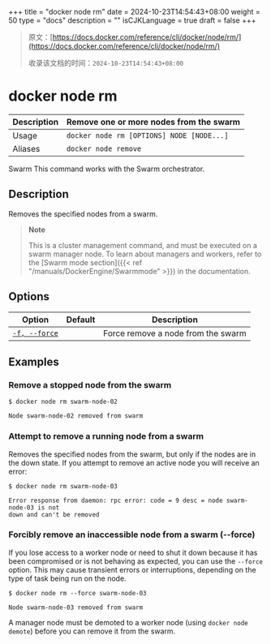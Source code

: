 +++
title = "docker node rm"
date = 2024-10-23T14:54:43+08:00
weight = 50
type = "docs"
description = ""
isCJKLanguage = true
draft = false
+++

> 原文：[https://docs.docker.com/reference/cli/docker/node/rm/](https://docs.docker.com/reference/cli/docker/node/rm/)
>
> 收录该文档的时间：`2024-10-23T14:54:43+08:00`

# docker node rm

| Description | Remove one or more nodes from the swarm   |
| :---------- | ----------------------------------------- |
| Usage       | `docker node rm [OPTIONS] NODE [NODE...]` |
| Aliases     | `docker node remove`                      |

Swarm This command works with the Swarm orchestrator.

## Description

Removes the specified nodes from a swarm.

> **Note**
>
> This is a cluster management command, and must be executed on a swarm manager node. To learn about managers and workers, refer to the [Swarm mode section]({{< ref "/manuals/DockerEngine/Swarmmode" >}}) in the documentation.

## Options

| Option                                                       | Default | Description                        |
| ------------------------------------------------------------ | ------- | ---------------------------------- |
| [`-f, --force`](https://docs.docker.com/reference/cli/docker/node/rm/#force) |         | Force remove a node from the swarm |

## Examples

### Remove a stopped node from the swarm



```console
$ docker node rm swarm-node-02

Node swarm-node-02 removed from swarm
```

### Attempt to remove a running node from a swarm

Removes the specified nodes from the swarm, but only if the nodes are in the down state. If you attempt to remove an active node you will receive an error:



```console
$ docker node rm swarm-node-03

Error response from daemon: rpc error: code = 9 desc = node swarm-node-03 is not
down and can't be removed
```

### Forcibly remove an inaccessible node from a swarm (--force)

If you lose access to a worker node or need to shut it down because it has been compromised or is not behaving as expected, you can use the `--force` option. This may cause transient errors or interruptions, depending on the type of task being run on the node.



```console
$ docker node rm --force swarm-node-03

Node swarm-node-03 removed from swarm
```

A manager node must be demoted to a worker node (using `docker node demote`) before you can remove it from the swarm.

